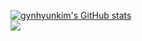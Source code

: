 [![gynhyunkim's GitHub stats](https://github-readme-stats.vercel.app/api?username=gynhyunkim)](https://github.com/anuraghazra/github-readme-stats)
<br>
<a href="https://velog.io/@gynhyunkim"><img src="https://img.shields.io/badge/Tech%20Blog-11B48A?style=flat-square&logo=Vimeo&logoColor=white&link=https://velog.io/@gynhyunkim"/></a>
<!--
**gynhyunkim/gynhyunkim** is a ✨ _special_ ✨ repository because its `README.md` (this file) appears on your GitHub profile.

Here are some ideas to get you started:

- 🔭 I’m currently working on ...
- 🌱 I’m currently learning ...
- 👯 I’m looking to collaborate on ...
- 🤔 I’m looking for help with ...
- 💬 Ask me about ...
- 📫 How to reach me: ...
- 😄 Pronouns: ...
- ⚡ Fun fact: ...
-->
